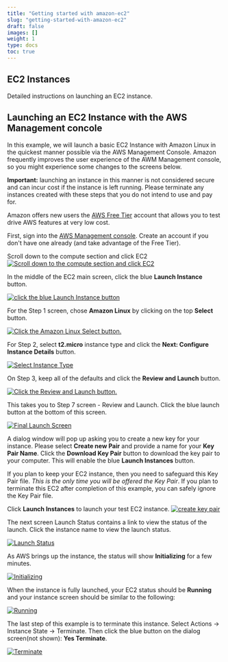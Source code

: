 ```yaml
---
title: "Getting started with amazon-ec2"
slug: "getting-started-with-amazon-ec2"
draft: false
images: []
weight: 1
type: docs
toc: true
---
```


## EC2 Instances
Detailed instructions on launching an EC2 instance.

## Launching an EC2 Instance with the AWS Management concole
In this example, we will launch a basic EC2 Instance with Amazon Linux in the quickest manner possible via the AWS Management Console.  Amazon frequently improves the user experience of the AWM Management console, so you might experience some changes to the screens below.

**Important:** launching an instance in this manner is not considered secure and can incur cost if the instance is left running.  Please terminate any instances created with these steps that you do not intend to use and pay for.

Amazon offers new users the [AWS Free Tier][1] account that allows you to test drive AWS features at very low cost.

First, sign into the [AWS Management console][2].  Create an account if you don't have one already (and take advantage of the Free Tier).

Scroll down to the compute section and click EC2
[![Scroll down to the compute section and click EC2][3]][3]

In the middle of the EC2 main screen, click the blue **Launch Instance** button.

[![click the blue **Launch Instance** button][4]][4]

For the Step 1 screen, chose **Amazon Linux** by clicking on the top **Select** button.

[![Click the Amazon Linux Select button.][5]][5]

For Step 2, select **t2.micro** instance type and click the **Next: Configure Instance Details** button.

[![Select Instance Type][6]][6]

On Step 3, keep all of the defaults and click the **Review and Launch** button.

[![Click the Review and Launch button.][7]][7]

This takes you to Step 7 screen - Review and Launch.  Click the blue launch button at the bottom of this screen.

[![Final Launch Screen][8]][8]

A dialog window will pop up asking you to create a new key for your instance.  Please select **Create new Pair** and provide a name for your **Key Pair Name**.  Click the **Download Key Pair** button to download the key pair to your computer.  This will enable the blue **Launch Instances** button.  

  If you plan to keep your EC2 instance, then you need to safeguard this Key Pair file.  *This is the only time you will be offered the Key Pair*.  If you plan to terminate this EC2 after completion of this example, you can safely ignore the Key Pair file.

Click **Launch Instances** to launch your test EC2 instance.
[![create key pair][9]][9]

The next screen Launch Status contains a link to view the status of the launch.  Click the instance name to view the launch status.

[![Launch Status][10]][10]

As AWS brings up the instance, the status will show **Initializing** for a few minutes.

[![Initializing][11]][11]

When the instance is fully launched, your EC2 status should be **Running** and your instance screen should be similar to the following:

[![Running][12]][12]

The last step of this example is to terminate this instance.  Select Actions -> Instance State -> Terminate.  Then click the blue button on the dialog screen(not shown):  **Yes Terminate**.

[![Terminate][13]][13]


  [1]: https://aws.amazon.com/free/
  [2]: https://aws.amazon.com/console/
  [3]: https://i.stack.imgur.com/dK2bg.png
  [4]: https://i.stack.imgur.com/bXOtz.png
  [5]: https://i.stack.imgur.com/AP6n7.png
  [6]: https://i.stack.imgur.com/X6Li3.png
  [7]: https://i.stack.imgur.com/loWSt.png
  [8]: https://i.stack.imgur.com/91wzx.png
  [9]: https://i.stack.imgur.com/6bgaC.png
  [10]: https://i.stack.imgur.com/0d1fi.png
  [11]: https://i.stack.imgur.com/MqM94.png
  [12]: https://i.stack.imgur.com/h8C1o.png
  [13]: https://i.stack.imgur.com/zJLzC.png

